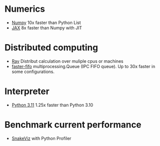 # Numerics
- [Numpy](https://github.com/numpy/numpy) 10x faster than Python List
- [JAX](https://github.com/google/jax) 8x faster than Numpy with JIT

# Distributed computing
- [Ray](https://github.com/ray-project/ray) Distribut calculation over muliple cpus or machines
- [faster-fifo](https://github.com/alex-petrenko/faster-fifo) multiprocessing.Queue (IPC FIFO queue). Up to 30x faster in some configurations.

# Interpreter
- [Python 3.11](https://docs.python.org/3/whatsnew/3.11.html) 1.25x faster than Python 3.10

# Benchmark current performance
- [SnakeViz](https://github.com/jiffyclub/snakeviz) with Python Profiler
